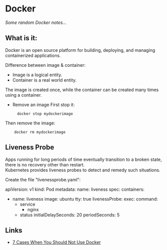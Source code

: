 # Docker

_Some random Docker notes..._

## What is it:
Docker is an open source platform for building, deploying, and managing containerized applications.

Difference between image & container:
* Image is a logical entity.
* Container is a real world entity.

The image is created once, while the container can be created many times using a container.

* Remove an image
First stop it:

        docker stop mydockerimage
Then remove the image:

        docker rm mydockerimage

## Liveness Probe  
Apps running for long periods of time eventually transition to a broken state, there is no recovery other than restart.  
Kubernetes provides liveness probes to detect and remedy such situations.

Create the file "livenessprobe.yaml":

apiVersion: v1
kind: Pod
metadata:
  name: liveness
spec:
  containers:
  - name: liveness
    image: ubuntu
    tty: true
    livenessProbe:
      exec:
	command:
	- service
        - nginx
	- status
      initialDelaySeconds: 20
      periodSeconds: 5


## Links
* [7 Cases When You Should Not Use Docker](https://www.freecodecamp.org/news/7-cases-when-not-to-use-docker/)
